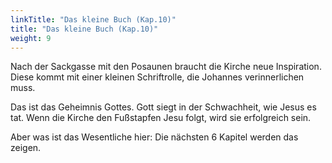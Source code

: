 ```yaml
---
linkTitle: "Das kleine Buch (Kap.10)"
title: "Das kleine Buch (Kap.10)"
weight: 9
---
```


Nach der Sackgasse mit den Posaunen braucht die Kirche neue Inspiration. Diese kommt mit einer kleinen Schriftrolle, die Johannes verinnerlichen muss.

Das ist das Geheimnis Gottes. Gott siegt in der Schwachheit, wie Jesus es tat. Wenn die Kirche den Fußstapfen Jesu folgt, wird sie erfolgreich sein.

Aber was ist das Wesentliche hier: Die nächsten 6 Kapitel werden das zeigen.